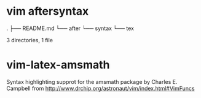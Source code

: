# vim aftersyntax

.
├── README.md
└── after
    └── syntax
        └── tex

3 directories, 1 file
# vim-latex-amsmath

Syntax highlighting supprot for the amsmath package by Charles E. Campbell from
    http://www.drchip.org/astronaut/vim/index.html#VimFuncs
